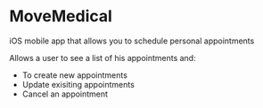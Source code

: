 # MoveMedical
iOS mobile app that allows you to schedule personal appointments

Allows a user to see a list of his appointments and:
- To create new appointments
- Update exisiting appointments
- Cancel an appointment
